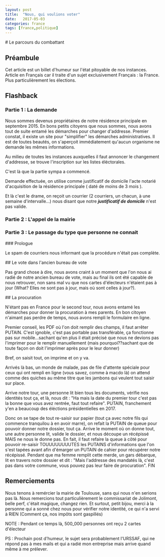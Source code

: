 ```yaml
---
layout: post
title:  "Nous, qui voulions voter"
date:   2017-05-03
categories: france
tags: [france,politique]
---
```


# Le parcours du combattant

## Préambule
Cet article est un billet d'humeur sur l'état pitoyable de nos instances.
Article en Français car il traite d'un sujet exclusivement Français : la France.
Plus particulièrement les élections.

## Flashback

### Partie 1 : La demande
Nous sommes devenus propriétaires de notre résidence principale en septembre 2015. En bons petits citoyens que nous sommes, nous avons tout de suite entamé les démarches pour changer d'addresse. Premier constat, il existe un site pour "simplifier" les démarches administratives. Il est de toutes beautés, on s'aperçoit immédiatement qu'aucun organisme ne demande les mêmes informations.

Au milieu de toutes les instances auxquelles il faut annoncer le changement d'addresse, se trouve l'inscription sur les listes éléctorales.

C'est là que la partie sympa a commencé.

Demande effectuée, on utilise comme justificatif de domicile l'acte notarié d'acquisition de la résidence principale ( daté de moins de 3 mois ).

Et là c'est le drame, on reçoit un courrier (2 courriers, un chacun, à une semaine d'intervalle...) nous disant que notre ***justificatif de domicile*** n'est pas valide.

### Partie 2 : L'appel de la mairie

### Partie 3 : Le passage du type que personne ne connait

### Prologue

Le spam de courriers nous informant que la procédure n'était pas complète.


## Le vote dans l'ancien bureau de vote

Pas grand chose à dire, nous avons craint à un moment que l'on nous ai radié de notre ancien bureau de vote, mais au final ils ont été capable de nous retrouver, non sans mal vu que nos cartes d'électeurs n'étaient pas à jour (What? Elles ne sont pas à jour, mais où sont celles à jour?).

## La procuration

N'étant pas en France pour le second tour, nous avons entamé les démarches pour donner la procuration à mes parents.
En bon citoyen n'aimant pas perdre de temps, nous avons rempli le formulaire en ligne.

Premier conseil, les PDF où l'on doit remplir des champs, il faut arrêter PUTAIN. C'est ignoble, c'est pas portable pas transférable, ça fonctionne pas sur mobile...sachant qu'en plus il était précisé que nous ne devions pas l'imprimer pour le remplir manuellement (mais pourquoi??sachant que de toute façon on doit l'imprimer après pour le leur donner)

Bref, on saisit tout, on imprime et on y va.

Arrivés là bas, un monde de malade, pas de file d'attente spéciale pour ceux qui ont rempli en ligne (vous savez, comme à macdo là) on attend comme des quiches au même titre que les jambons qui veulent tout saisir sur place.

Arrive notre tour, une personne lit bien tous les documents, vérifie nos identités tout ça, et là, nous dit : "Ha mais la date du premier tour c'est pas la bonne que vous avez rentrée, faut tout refaire". PUTAIN, franchement y'en a beaucoup des éléctions présidentielles en 2017.

Donc on se tape de tout re-saisir sur papier (tout ça avec notre fils qui commence tranquilou à en avoir marre), on refait la PUTAIN de queue pour pouvoir donner notre dossier, tout ça. Arrive le moment où on donne tout, une autre personne lit, valide le dossier, et nous découpe un récépissé MAIS ne nous le donne pas. En fait, il faut refaire la queue à côté pour pouvoir re-saisir TOUUUUUUUUTES les PUTAINS d'informations que l'on s'est tapées avant afin d'émarger un PUTAIN de cahier pour récupérer notre récépissé.
Pendant que ma femme remplit cette merde, un gars débarque, lit en travers notre dossier et dit : "Mais l'addresse des mandatés là, c'est pas dans votre commune, vous pouvez pas leur faire de procuration". FIN

## Remerciements

Nous tenons à remércier la mairie de Toulouse, sans qui nous n'en serions pas là.
Nous remercions tout particulièrement le commissariat de Jolimont, belle perf, c'était magique, changez rien.
Et surtout, petit bijou, merci à la personne qui a sonné chez nous pour vérifier notre identité, ce qui n'a servi à RIEN (Comment ça, nos impôts sont gaspillés)

NOTE : Pendant ce temps là, 500_000 personnes ont reçu 2 cartes d'électeur

PS : Prochain post d'humeur, le sujet sera probablement l'URSSAF, qui ne répond pas à mes mails et qui a radié mon entreprise mais arrive quand même à me prélever.


[razberry]: http://razberry.z-wave.me/
[previous_article]: /
